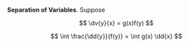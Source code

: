 **Separation of Variables**. Suppose

$$
\dv{y}{x} = g(x)f(y)
$$

$$
\int \frac{\dd{y}}{f(y)} = \int g(x) \dd{x}
$$